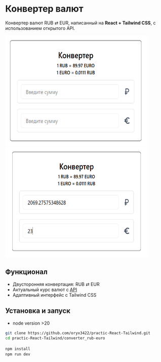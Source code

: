 # Конвертер валют

Конвертер валют RUB ⇄ EUR, написанный на **React + Tailwind CSS**, с использованием открытого API.
<div>
  <img src="img/converter1.png" height="350" width="450" />
  <img src="img/converter2.png" height="350" width="450" />
</div>

## Функционал

- Двусторонняя конвертация: RUB ⇄ EUR
- Актуальный курс валют с <a href="https://open.er-api.com/v6/latest/RUB">API</a>
- Адаптивный интерфейс с Tailwind CSS

## Установка и запуск
- node version >20

```bash
git clone https://github.com/oryx3422/practic-React-Tailwind.git
cd practic-React-Tailwind/converter_rub-euro

npm install
npm run dev
```
